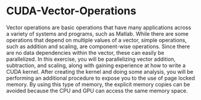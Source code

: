 # CUDA-Vector-Operations

Vector operations are basic operations that have many applications across a variety of systems and programs, such as Matlab.
While there are some operations that depend on multiple values of a vector, simple operations, such as addition and scaling,
are component-wise operations. Since there are no data dependencies within the vector, these can easily be parallelized.
In this exercise, you will be parallelizing vector addition, subtraction, and scaling, along with gaining experience at
how to write a CUDA kernel. After creating the kernel and doing some analysis, you will be performing an additional
procedure to expose you to the use of page locked memory. By using this type of memory, the explicit memory copies can be 
avoided because the CPU and GPU can access the same memory space.

